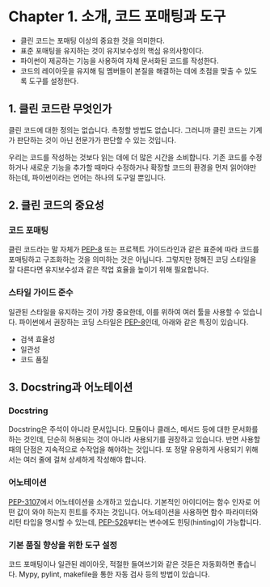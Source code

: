 # Chapter 1. 소개, 코드 포매팅과 도구

- 클린 코드는 포매팅 이상의 중요한 것을 의미한다.
- 표준 포매팅을 유지하는 것이 유지보수성의 핵심 유의사항이다.
- 파이썬이 제공하는 기능을 사용하여 자체 문서화된 코드를 작성한다.
- 코드의 레이아웃을 유지해 팀 멤버들이 본질을 해결하는 데에 초점을 맞출 수 있도록 도구를 설정한다.




## 1. 클린 코드란 무엇인가

클린 코드에 대한 정의는 없습니다. 측정할 방법도 없습니다. 그러니까 클린 코드는 기계가 판단하는 것이 아닌 전문가가 판단할 수 있는 것입니다.

우리는 코드를 작성하는 것보다 읽는 데에 더 많은 시간을 소비합니다. 기존 코드를 수정하거나 새로운 기능을 추가할 때마다 수정하거나 확장할 코드의 환경을 먼저 읽어야만 하는데, 파이썬이라는 언어는 하나의 도구일 뿐입니다.





## 2. 클린 코드의 중요성

### 코드 포매팅
클린 코드라는 말 자체가 [PEP-8](https://www.python.org/dev/peps/pep-0008/) 또는 프로젝트 가이드라인과 같은 표준에 따라 코드를 포매팅하고 구조화하는 것을 의미하는 것은 아닙니다. 
그렇지만 정해진 코딩 스타일을 잘 다른다면 유지보수성과 같은 작업 효율을 높이기 위해 필요합니다.

### 스타일 가이드 준수
일관된 스타일을 유지하는 것이 가장 중요한데, 이를 위하여 여러 툴을 사용할 수 있습니다.
파이썬에서 권장하는 코딩 스타일은 [PEP-8](https://www.python.org/dev/peps/pep-0008/)인데, 아래와 같은 특징이 있습니다.
- 검색 효율성
- 일관성
- 코드 품질



## 3. Docstring과 어노테이션

### Docstring
Docstring은 주석이 아니라 문서입니다. 모듈이나 클래스, 메서드 등에 대한 문서화를 하는 것인데, 단순히 허용되는 것이 아니라 사용되기를 권장하고 있습니다. 반면 사용할 때의 단점은 지속적으로 수작업을 해야하는 것입니다. 또 정말 유용하게 사용되기 위해서는 여러 줄에 걸쳐 상세하게 작성해야 합니다.

### 어노테이션
[PEP-3107](https://www.python.org/dev/peps/pep-3107/)에서 어노테이션을 소개하고 있습니다. 기본적인 아이디어는 함수 인자로 어떤 값이 와야 하는지 힌트를 주자는 것입니다. 어노테이션을 사용하면 함수 파라미터와 리턴 타입을 명시할 수 있는데, [PEP-526](https://www.python.org/dev/peps/pep-0526/)부터는 변수에도 힌팅(hinting)이 가능합니다.  

### 기본 품질 향상을 위한 도구 설정
코드 포매팅이나 일관된 레이아웃, 적절한 들여쓰기와 같은 것듣은 자동화하면 좋습니다. Mypy, pylint, makefile을 통한 자동 검사 등의 방법이 있습니다.



